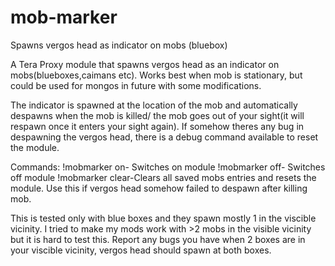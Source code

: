 # mob-marker
Spawns vergos head as indicator on mobs (bluebox)

A Tera Proxy module that spawns vergos head as an indicator on mobs(blueboxes,caimans etc). Works best when mob is stationary, but could be used for mongos in future with some modifications.

The indicator is spawned at the location of the mob and automatically despawns when the mob is killed/ the mob goes out of your sight(it will respawn once it enters your sight again). If somehow theres any bug in despawning the vergos head, there is a debug command available to reset the module.

Commands:
!mobmarker on- Switches on module
!mobmarker off- Switches off module
!mobmarker clear-Clears all saved mobs entries and resets the module. Use this if vergos head somehow failed to despawn after killing mob.

This is tested only with blue boxes and they spawn mostly 1 in the viscible vicinity. I tried to make my mods work with >2 mobs in the visible vicinity but it is hard to test this. Report any bugs you have when 2 boxes are in your viscible vicinity, vergos head should spawn at both boxes.
